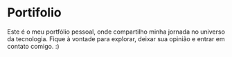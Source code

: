 # Portifolio
Este é o meu portfólio pessoal, onde compartilho minha jornada no universo da tecnologia. Fique à vontade para explorar, deixar sua opinião e entrar em contato comigo. :)
